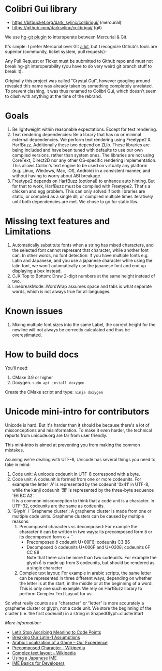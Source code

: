 Colibri Gui library
===================
 * https://bitbucket.org/dark_sylinc/colibrigui/ (mercurial)
 * https://github.com/darksylinc/colibrigui/ (git)

We use [hg-git plugin](https://github.com/schacon/hg-git) to
interoperate between Mercurial & Git.

It's simple: I prefer Mercurial over Git
[a lot](http://www.yosoygames.com.ar/wp/2016/08/git-the-linux-kernel-and-other-projects/),
but I recognize Github's tools are superior (community, ticket system, pull requests)-

Any Pull Request or Ticket must be submitted to Github repo and must not break hg-git
interoperability (you have to do very weird git branch stuff to break it).

Originally this project was called "Crystal Gui", however googling around revealed this
name was already taken by something completely unrelated. To prevent clashing, it
was thus renamed to Colibri Gui, which doesn't seem to clash with anything at the
time of the rebrand.


Goals
=====

1. Be lightweight within reasonable expectations. Except for text rendering.
1. Text rendering dependencies: Be a library that has no or minimal external dependencies.
We perform text rendering using Freetype2 & HarfBuzz. Additionally these two depend on
ZLib. These libraries are being included and have been tuned with defaults to use our own
compiled versions, rather than system ones. The libraries are not using CoreText, Direct2D
nor any other OS-specific rendering implementation. This allows Colibri's text engine
to be used on virtually any platform (e.g. Linux, Windows, Mac, iOS, Android) in a
consistent manner, and without having to worry about ABI breakage.
1. Freetype2 depends on HarfBuzz (optional) to enhance auto hinting. But for that to work,
HarfBuzz must be compiled with Freetype2. That's a chicken and egg problem.
This can only solved if both libraries are static, or compiled as a single dll, or
compiled multiple times iteratively until both dependencies are met. We chose to go
for static libs.


Missing text features and Limitations
=====================================

1. Automatically substitute fonts when a string has mixed characters, and the selected
font cannot represent that character, while another font can. In other words, no font
detection: If you have multiple fonts e.g. Latin and Japanese, and you use
a japanese character while using the latin font, we won't automatically use the japanese
font and end up displaying a box instead.
1. CJK Top to Bottom: Draw 2-digit numbers at the same height instead of two.
1. LinebreakMode::WordWrap assumes space and tabs is what separate words, which is not
always true for all languages.

Known issues
============

1. Mixing multiple font sizes into the same Label, the correct height for the newline
will not always be correctly calculated and thus be overestimated.


How to build docs
=================

You'll need:

1. CMake 3.9 or higher
1. Doxygen. `sudo apt install doxygen`

Create the CMake script and type: `ninja doxygen`


Unicode mini-intro for contributors
===================================

Unicode is hard. But it's harder than it should be because there's a lot of misconceptions
and misinformation. To make it even harder, the technical reports from unicode.org are
far from user friendly.

This mini-intro is aimed at preventing you from making the common mistakes.

Asuming we're dealing with UTF-8, Unicode has several things you need to take in mind:

1. Code unit: A unicode codeunit in UTF-8 correspond with a byte.
1. Code unit: A codeunit is formed from one or more codeunits. For example the letter
'A' is represented by the codeunit '0x41' in UTF-8, while the kanji codeunit '漢' is
represented by the three-byte sequence 'E6 BC A2'.<br/>
It is a common misconception to think that a code unit is a character. In UTF-32,
codeunits are the same as codeunits.
1. 'Glyph' / 'Grapheme cluster': A grapheme cluster is made from one or multiple code
units.
Grapheme clusters can be caused by multiple reasons:
	1. Precomposed characters vs decomposed: For example the character ö can be
  	written in two ways: its precomposed form ö or its decomposed form o + ¨
		* Precomposed ö codeunit U+00F6; codeunits C3 B6
		* Decomposed ö codeunits U+006F and U+0308; codeunits 6F CC 88<br/>
	Note that there can be more than two codeunits. For example the glyph ṓ is made up
	from 3 codeunits, but should be rendered as a single character
	1. Complex text layout: For example in arabic scripts, the same letter can be
	represented in three different ways, depending on whether the letter is at the
	start, in the middle or at the beginning of a word. This is only one such example.
	We rely on HarfBuzz library to perform Complex Text Layout for us. 

So what really counts as a "character" or "letter" is more accurately a grapheme cluster
or glyph, not a code unit. We store the beginning of the cluster (i.e. the first
codeunit) in a string in ShapedGlyph::clusterStart

*More information:*

 * [Let’s Stop Ascribing Meaning to Code Points](https://manishearth.github.io/blog/2017/01/14/stop-ascribing-meaning-to-unicode-code-points/)
 * [Breaking Our Latin-1 Assumptions](https://manishearth.github.io/blog/2017/01/15/breaking-our-latin-1-assumptions/)
 * [Arabic Localization of a Game – Our Experience](https://forum.unity.com/threads/arabic-localization-our-experience.355100/)
 * [Precomposed Character - Wikipedia](https://en.wikipedia.org/wiki/Precomposed_character)
 * [Complex text layout - Wikipedia](https://en.wikipedia.org/wiki/Complex_text_layout)
 * [Using a Japanese IME](http://blog.gatunka.com/2009/09/12/using-a-japanese-ime/)
 * [IME Basics for Developers](http://blog.gatunka.com/2009/09/20/ime-basics-for-developers/)
